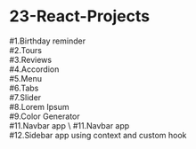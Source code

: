 # 23-React-Projects
#1.Birthday reminder\
#2.Tours\
#3.Reviews \
#4.Accordion \
#5.Menu \
#6.Tabs \
#7.Slider \
#8.Lorem Ipsum \
#9.Color Generator \
#11.Navbar app \ 
#11.Navbar app \
#12.Sidebar app using context and custom hook
